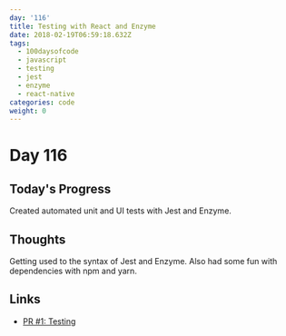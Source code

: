 ```yaml
---
day: '116'
title: Testing with React and Enzyme
date: 2018-02-19T06:59:18.632Z
tags:
  - 100daysofcode
  - javascript
  - testing
  - jest
  - enzyme
  - react-native
categories: code
weight: 0
---
```

# Day 116

## Today's Progress

Created automated unit and UI tests with Jest and Enzyme. 

## Thoughts

Getting used to the syntax of Jest and Enzyme. Also had some fun with dependencies with npm and yarn.

## Links

* [PR #1: Testing](https://github.com/thomasphillips3/react-chat-app/pull/1)
